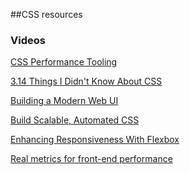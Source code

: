 ##CSS resources

### Videos

<a href="https://www.youtube.com/watch?v=FEs2jgZBaQA&list=PLvnI7cZBCpyZttGHLrrzTquMqiZIsAnfl&index=1" target="_blank">CSS Performance Tooling</a>

<a href="https://www.youtube.com/watch?v=WjP7TEKB7Uo&index=8&list=PL37ZVnwpeshHAnqFlTxhd0MIXWjLBbM3R" target="_blank">3.14 Things I Didn't Know About CSS</a>

<a href="https://www.youtube.com/watch?v=-_0LpTGOE_w&list=PL37ZVnwpeshHFbT0mLTNMtMGO1mo6yPRX&index=7" target="_blank">Building a Modern Web UI</a>

<a href="https://www.youtube.com/watch?v=Tk_0qYEFtAY&list=PL37ZVnwpeshHFbT0mLTNMtMGO1mo6yPRX&index=1" target="_blank">Build Scalable, Automated CSS</a>

<a href="https://www.youtube.com/watch?v=_98SE8WUvLk&list=PL37ZVnwpeshHoV6GgvG9WWAP6rjnEdAs9&index=13" target="_blank">Enhancing Responsiveness With Flexbox</a>

<a href="https://www.youtube.com/watch?v=-D81Qj1YmPM&list=PL37ZVnwpeshFII-oSDm3-R5Yr1CTfYIDK&index=9" target="_blank">Real metrics for front-end performance</a>
